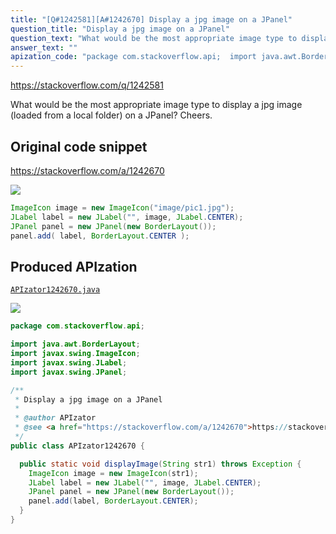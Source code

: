 ```yaml
---
title: "[Q#1242581][A#1242670] Display a jpg image on a JPanel"
question_title: "Display a jpg image on a JPanel"
question_text: "What would be the most appropriate image type to display a jpg image (loaded from a local folder) on a JPanel? Cheers."
answer_text: ""
apization_code: "package com.stackoverflow.api;  import java.awt.BorderLayout; import javax.swing.ImageIcon; import javax.swing.JLabel; import javax.swing.JPanel;  /**  * Display a jpg image on a JPanel  *  * @author APIzator  * @see <a href=\"https://stackoverflow.com/a/1242670\">https://stackoverflow.com/a/1242670</a>  */ public class APIzator1242670 {    public static void displayImage(String str1) throws Exception {     ImageIcon image = new ImageIcon(str1);     JLabel label = new JLabel(\"\", image, JLabel.CENTER);     JPanel panel = new JPanel(new BorderLayout());     panel.add(label, BorderLayout.CENTER);   } }"
---
```


https://stackoverflow.com/q/1242581

What would be the most appropriate image type to display a jpg image (loaded from a local folder) on a JPanel?
Cheers.



## Original code snippet

https://stackoverflow.com/a/1242670



<div class="code-logo"><img src="/stackoverflow.png" /></div>

```java
ImageIcon image = new ImageIcon("image/pic1.jpg");
JLabel label = new JLabel("", image, JLabel.CENTER);
JPanel panel = new JPanel(new BorderLayout());
panel.add( label, BorderLayout.CENTER );
```

## Produced APIzation

[`APIzator1242670.java`](https://github.com/pasqualesalza/apization/raw/main/data/search/APIzator1242670.java)

<div class="code-logo"><img src="/apizator.png" /></div>

```java
package com.stackoverflow.api;

import java.awt.BorderLayout;
import javax.swing.ImageIcon;
import javax.swing.JLabel;
import javax.swing.JPanel;

/**
 * Display a jpg image on a JPanel
 *
 * @author APIzator
 * @see <a href="https://stackoverflow.com/a/1242670">https://stackoverflow.com/a/1242670</a>
 */
public class APIzator1242670 {

  public static void displayImage(String str1) throws Exception {
    ImageIcon image = new ImageIcon(str1);
    JLabel label = new JLabel("", image, JLabel.CENTER);
    JPanel panel = new JPanel(new BorderLayout());
    panel.add(label, BorderLayout.CENTER);
  }
}

```